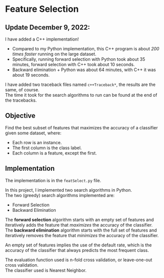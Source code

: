 ﻿# Feature Selection
## Update December 9, 2022:
I have added a C++ implementation! <br> 
* Compared to my Python implementation, this C++ program is about *200 times faster* running on the large dataset. <br> 
* Specifically, running forward selection with Python took about 35 minutes, forward selection with C++ took about 10 seconds. <br> 
* Backward elimination + Python was about 64 minutes, with C++ it was about 19 seconds. <br> 

I have added two traceback files named `c++Traceback*`, the results are the same, of course. <br> The time it took for the search algorithms to run can be found at the end of the tracebacks.

## Objective
Find the best subset of features that maximizes the accuracy of a classifier given some dataset, where: <br>
* Each row is an instance. <br>
* The first column is the class label. <br>
* Each column is a feature, except the first. <br>

## Implementation
The implementation is in the `featSelect.py` file. <br>

In this project, I implemented two search algorithms in Python. <br>
The two (greedy) search algorithms implemented are:
* Forward Selection
* Backward Elimination

The **forward selection** algorithm starts with an empty set of features and iteratively adds the feature that *maximizes* the accuracy of the classifier. <br>
The **backward elimination** algorithm starts with the full set of features and iteratively removes the feature that *minimizes* the accuracy of the classifier. <br>

An empty set of features implies the use of the default rate, which is the accuracy of the classifier that always predicts the most frequent class. <br>

The evaluation function used is n-fold cross validation, or leave-one-out cross validation. <br>
The classifier used is Nearest Neighbor. <br>



